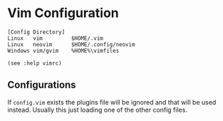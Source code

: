 # Vim Configuration

```
[Config Directory]
Linux   vim         $HOME/.vim
Linux   neovim      $HOME/.config/neovim
Windows vim/gvim    %HOME%\vimfiles

(see :help vimrc)
```

## Configurations

If `config.vim` exists the plugins file will be ignored and that will be used
instead. Usually this just loading one of the other config files.
